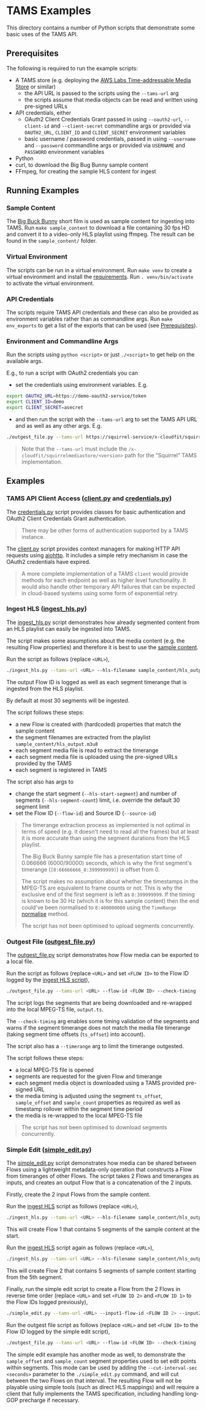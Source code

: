 # TAMS Examples

This directory contains a number of Python scripts that demonstrate some basic uses of the TAMS API.

## Prerequisites

The following is required to run the example scripts:

* A TAMS store (e.g. deploying the [AWS Labs Time-addressable Media Store](https://github.com/awslabs/time-addressable-media-store) or similar)
  * the API URL is passed to the scripts using the `--tams-url` arg
  * the scripts assume that media objects can be read and written using pre-signed URLs
* API credentials, either
  * OAuth2 Client Credentials Grant passed in using `--oauth2-url`, `--client-id` and `--client-secret` commandline args or provided via `OAUTH2_URL`, `CLIENT_ID` and `CLIENT_SECRET` environment variables
  * basic username / password credentials, passed in using `--username` and `--password` commandline args or provided via `USERNAME` and `PASSWORD` environment variables
* Python
* curl, to download the Big Bug Bunny sample content
* FFmpeg, for creating the sample HLS content for ingest

## Running Examples

### Sample Content

The [Big Buck Bunny](https://peach.blender.org/) short film is used as sample content for ingesting into TAMS.
Run `make sample_content` to download a file containing 30 fps HD and convert it to a video-only HLS playlist using ffmpeg.
The result can be found in the `sample_content/` folder.

### Virtual Environment

The scripts can be run in a virtual environment.
Run `make venv` to create a virtual environment and install the [requirements](./requirements.txt).
Run `. venv/bin/activate` to activate the virtual environment.

### API Credentials

The scripts require TAMS API credentials and these can also be provided as environment variables rather than as commandline args.
Run `make env_exports` to get a list of the exports that can be used (see [Prerequisites](#prerequisites)).

### Environment and Commandline Args

Run the scripts using `python <script>` or just `./<script>` to get help on the available args.

E.g., to run a script with OAuth2 credentials you can

* set the credentials using environment variables.
E.g.

```bash
export OAUTH2_URL=https://demo-oauth2-service/token
export CLIENT_ID=demo
export CLIENT_SECRET=asecret
```

* and then run the script with the `--tams-url` arg to set the TAMS API URL and as well as any other args.
E.g.

```bash
./outgest_file.py --tams-url https://squirrel-service/x-cloudfit/squirrelmediastore/v5.1 --flow-id eca3c5ff-d5b0-44b7-bd17-e58863f69bed --check-timing --output output.ts
```

> Note that the `--tams-url` must include the `/x-cloudfit/squirrelmediastore/<version>` path for the "Squirrel" TAMS implementation.

## Examples

### TAMS API Client Access ([client.py](./client.py) and [credentials.py](./credentials.py))

The [credentials.py](./credentials.py) script provides classes for basic authentication and OAuth2 Client Credentials Grant authentication.

> There may be other forms of authentication supported by a TAMS instance.

The [client.py](./client.py) script provides context managers for making HTTP API requests using [aiohttp](https://docs.aiohttp.org/en/stable/).
It includes a simple retry mechanism in case the OAuth2 credentials have expired.

> A more complete implementation of a TAMS `client` would provide methods for each endpoint as well as higher level functionality.
It would also handle other temporary API failures that can be expected in cloud-based systems using some form of exponential retry.

### Ingest HLS ([ingest_hls.py](./ingest_hls.py))

The [ingest_hls.py](./ingest_hls.py) script demonstrates how already segmented content from an HLS playlist can easily be ingested into TAMS.

The script makes some assumptions about the media content (e.g. the resulting Flow properties) and therefore it is best to use the [sample content](#sample-content).

Run the script as follows (replace `<URL>`),

```bash
./ingest_hls.py --tams-url <URL> --hls-filename sample_content/hls_output.m3u8
```

The output Flow ID is logged as well as each segment timerange that is ingested from the HLS playlist.

By default at most 30 segments will be ingested.

The script follows these steps:

* a new Flow is created with (hardcoded) properties that match the sample content
* the segment filenames are extracted from the playlist `sample_content/hls_output.m3u8`
* each segment media file is read to extract the timerange
* each segment media file is uploaded using the pre-signed URLs provided by the TAMS
* each segment is registered in TAMS

The script also has args to

* change the start segment (`--hls-start-segment`) and number of segments (`--hls-segment-count`) limit, i.e. override the default 30 segment limit
* set the Flow ID (`--flow-id`) and Source ID (`--source-id`)

> The timerange extraction process as implemented is not optimal in terms of speed (e.g. it doesn't need to read all the frames) but at least it is more accurate than using the segment durations from the HLS playlist.
>
> The Big Buck Bunny sample file has a presentation start time of 0.066666 (6000/90000) seconds, which is why the first segment's timerange (`[0:66666666_8:399999999)`) is offset from 0.
>
> The script makes no assumption about whether the timestamps in the MPEG-TS are equivalent to frame counts or not.
This is why the exclusive end of the first segment is left as `8:399999999`.
If the timing is known to be 30 Hz (which it is for this sample content) then the end could've been normalised to `8:400000000` using the `TimeRange` [normalise](https://bbc.github.io/rd-apmm-python-lib-mediatimestamp/mediatimestamp/mediatimestamp.html#TimeRange.normalise) method.
>
> The script has not been optimised to upload segments concurrently.

### Outgest File ([outgest_file.py](./outgest_file.py))

The [outgest_file.py](./ingest_hls.py) script demonstrates how Flow media can be exported to a local file.

Run the script as follows (replace `<URL>` and set `<FLOW ID>` to the Flow ID logged by the [ingest HLS script](#ingest-hls-ingest_hlspy)),

```bash
./outgest_file.py --tams-url <URL> --flow-id <FLOW ID> --check-timing --output output.ts
```

The script logs the segments that are being downloaded and re-wrapped into the local MPEG-TS file, `output.ts`.

The `--check-timing` arg enables some timing validation of the segments and warns if the segment timerange does not match the media file timerange (taking segment time offsets (`ts_offset`) into account).

The script also has a `--timerange` arg to limit the timerange outgested.

The script follows these steps:

* a local MPEG-TS file is opened
* segments are requested for the given Flow and timerange
* each segment media object is downloaded using a TAMS provided pre-signed URL
* the media timing is adjusted using the segment `ts_offset`, `sample_offset` and `sample_count` properties as required as well as timestamp rollover within the segment time period
* the media is re-wrapped to the local MPEG-TS file

> The script has not been optimised to download segments concurrently.

### Simple Edit ([simple_edit.py](./simple_edit.py))

The [simple_edit.py](./ingest_hls.py) script demonstrates how media can be shared between Flows using a lightweight metadata-only operation that constructs a Flow from timeranges of other Flows.
The script takes 2 Flows and timeranges as inputs, and creates an output Flow that is a concatenation of the 2 inputs.

Firstly, create the 2 input Flows from the sample content.

Run the [ingest HLS](#ingest-hls-ingest_hlspy) script as follows (replace `<URL>`),

```bash
./ingest_hls.py --tams-url <URL> --hls-filename sample_content/hls_output.m3u8 --hls-start-segment 0 --hls-segment-count 5
```

This will create Flow 1 that contains 5 segments of the sample content at the start.

Run the [ingest HLS](#ingest-hls-ingest_hlspy) script again as follows (replace `<URL>`),

```bash
./ingest_hls.py --tams-url <URL> --hls-filename sample_content/hls_output.m3u8 --hls-start-segment 5 --hls-segment-count 5
```

This will create Flow 2 that contains 5 segments of sample content starting from the 5th segment.

Finally, run the simple edit script to create a Flow from the 2 Flows in reverse time order (replace `<URL>` and set `<FLOW ID 2>` and `<FLOW ID 1>` to the Flow IDs logged previously),

```bash
./simple_edit.py --tams-url <URL> --input1-flow-id <FLOW ID 2> --input2-flow-id <FLOW ID 1>
```

Run the outgest file script as follows (replace `<URL>` and set `<FLOW ID>` to the Flow ID logged by the simple edit script),

```bash
./outgest_file.py --tams-url <URL> --flow-id <FLOW ID> --check-timing --output output.ts
```

The simple edit example has another mode as well, to demonstrate the `sample_offset` and `sample_count` segment
properties used to set edit points within segments.
This mode can be used by adding the `--cut-interval-sec <seconds>` parameter to the `./simple_edit.py` command, and
will cut between the two Flows on that interval.
The resulting Flow will not be playable using simple tools (such as direct HLS mappings) and will require a client that
fully implements the TAMS specification, including handling long-GOP precharge if necessary.
